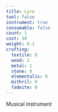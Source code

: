 ```yaml
---
title: Lyre
tool: false
instrument: true
consumable: false
count: 1
cost: 30
weight: 0.1
crafting:
  textile: 0
  wood: 2
  metal: 1
  stone: 0
  elementalis: 0
  mithril: 0
  fadeite: 0
---
```


Musical instrument
